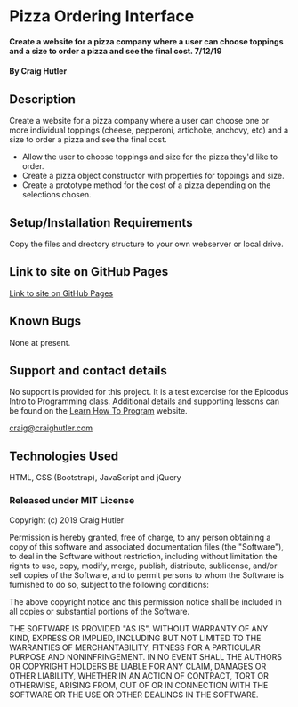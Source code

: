 # Pizza Ordering Interface

#### Create a website for a pizza company where a user can choose toppings and a size to order a pizza and see the final cost. 7/12/19

#### By Craig Hutler

## Description

Create a website for a pizza company where a user can choose one or more individual toppings (cheese, pepperoni, artichoke, anchovy, etc) and a size to order a pizza and see the final cost.

* Allow the user to choose toppings and size for the pizza they'd like to order.
* Create a pizza object constructor with properties for toppings and size.
* Create a prototype method for the cost of a pizza depending on the selections chosen. 

## Setup/Installation Requirements

Copy the files and drectory structure to your own webserver or local drive.

## Link to site on GitHub Pages

[Link to site on GitHub Pages](https://chutler.github.io/pizza-project/)

## Known Bugs

None at present.

## Support and contact details

No support is provided for this project. It is a test excercise for the Epicodus Intro to Programming class. Additional details and supporting lessons can be found on the [Learn How To Program](https://www.learnhowtoprogram.com/intro-to-programming-evening/object-oriented-javascript-24d4886d-eb63-4a1e-8eae-17d4a2641256/object-oriented-javascript-independent-project-9c7e0c95-b49d-4fae-92a5-9f2ee0062040)  website. 

craig@craighutler.com

## Technologies Used

HTML, CSS (Bootstrap), JavaScript and jQuery

### Released under MIT License

Copyright (c) 2019 Craig Hutler

Permission is hereby granted, free of charge, to any person obtaining a copy of this software and associated documentation files (the "Software"), to deal in the Software without restriction, including without limitation the rights to use, copy, modify, merge, publish, distribute, sublicense, and/or sell copies of the Software, and to permit persons to whom the Software is furnished to do so, subject to the following conditions:

The above copyright notice and this permission notice shall be included in all copies or substantial portions of the Software.

THE SOFTWARE IS PROVIDED "AS IS", WITHOUT WARRANTY OF ANY KIND, EXPRESS OR IMPLIED, INCLUDING BUT NOT LIMITED TO THE WARRANTIES OF MERCHANTABILITY, FITNESS FOR A PARTICULAR PURPOSE AND NONINFRINGEMENT. IN NO EVENT SHALL THE AUTHORS OR COPYRIGHT HOLDERS BE LIABLE FOR ANY CLAIM, DAMAGES OR OTHER LIABILITY, WHETHER IN AN ACTION OF CONTRACT, TORT OR OTHERWISE, ARISING FROM, OUT OF OR IN CONNECTION WITH THE SOFTWARE OR THE USE OR OTHER DEALINGS IN THE SOFTWARE.
